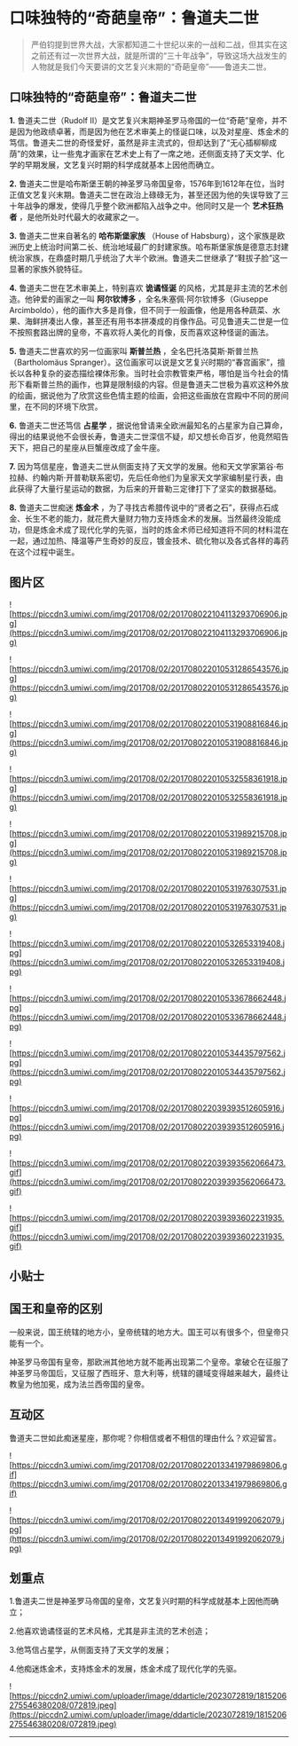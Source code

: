 # 口味独特的“奇葩皇帝”：鲁道夫二世

> 严伯钧提到世界大战，大家都知道二十世纪以来的一战和二战，但其实在这之前还有过一次世界大战，就是所谓的“三十年战争”，导致这场大战发生的人物就是我们今天要讲的文艺复兴末期的“奇葩皇帝”——鲁道夫二世。

## 口味独特的“奇葩皇帝”：鲁道夫二世

 **1.** 鲁道夫二世（Rudolf II）是文艺复兴末期神圣罗马帝国的一位“奇葩”皇帝，并不是因为他政绩卓著，而是因为他在艺术审美上的怪诞口味，以及对星座、炼金术的笃信。鲁道夫二世的奇怪爱好，虽然是非主流式的，但却达到了“无心插柳柳成荫”的效果，让一些鬼才画家在艺术史上有了一席之地，还侧面支持了天文学、化学的早期发展，文艺复兴时期的科学成就基本上因他而确立。

 **2.** 鲁道夫二世是哈布斯堡王朝的神圣罗马帝国皇帝，1576年到1612年在位，当时正值文艺复兴末期。鲁道夫二世在政治上碌碌无为，甚至还因为他的失误导致了三十年战争的爆发，使得几乎整个欧洲都陷入战争之中。他同时又是一个 **艺术狂热者** ，是他所处时代最大的收藏家之一。

 **3.** 鲁道夫二世来自著名的 **哈布斯堡家族** （House of Habsburg），这个家族是欧洲历史上统治时间第二长、统治地域最广的封建家族。哈布斯堡家族是德意志封建统治家族，在鼎盛时期几乎统治了大半个欧洲。鲁道夫二世继承了“鞋拔子脸”这一显著的家族外貌特征。

 **4.** 鲁道夫二世在艺术审美上，特别喜欢 **诡谲怪诞** 的风格，尤其是非主流的艺术创造。他钟爱的画家之一叫 **阿尔钦博多** ，全名朱塞佩·阿尔钦博多（Giuseppe Arcimboldo），他的画作大多是肖像，但不同于一般画像，他是用各种蔬菜、水果、海鲜拼凑出人像，甚至还有用书本拼凑成的肖像作品。可见鲁道夫二世是一位不按照套路出牌的皇帝，不喜欢将人美化的肖像，反而喜欢这种怪诞的画法。

 **5.** 鲁道夫二世喜欢的另一位画家叫 **斯普兰热** ，全名巴托洛莫斯·斯普兰热（Bartholomäus Spranger）。这位画家可以说是文艺复兴时期的“春宫画家”，擅长以各种复杂的姿态描绘裸体形象。当时社会宗教管束严格，哪怕是当今社会的情形下看斯普兰热的画作，也算是限制级的内容。但是鲁道夫二世极为喜欢这种外放的绘画，据说他为了欣赏这些色情主题的绘画，会把这些画放在宫殿中不同的房间里，在不同的环境下欣赏。

 **6.** 鲁道夫二世还笃信 **占星学** ，据说他曾请来全欧洲最知名的占星家为自己算命，得出的结果说他不会很长寿，鲁道夫二世深信不疑，却又想长命百岁，他竟然昭告天下，把自己的星座从巨蟹座改成了金牛座。

 **7.** 因为笃信星座，鲁道夫二世从侧面支持了天文学的发展。他和天文学家第谷·布拉赫、约翰内斯·开普勒联系密切，先后任命他们为皇家天文学家编制星行表，由此获得了大量行星运动的数据，为后来的开普勒三定律打下了坚实的数据基础。

 **8.** 鲁道夫二世痴迷 **炼金术** ，为了寻找古希腊传说中的“贤者之石”，获得点石成金、长生不老的能力，就花费大量财力物力支持炼金术的发展。当然最终没能成功，但是炼金术成了现代化学的先驱，当时的炼金术师已经知道将不同的材料混在一起，通过加热、降温等产生奇妙的反应，镀金技术、硫化物以及各式各样的毒药在这个过程中诞生。

## 图片区

![https://piccdn3.umiwi.com/img/201708/02/201708022104113293706906.jpg](https://piccdn3.umiwi.com/img/201708/02/201708022104113293706906.jpg)

![https://piccdn3.umiwi.com/img/201708/02/201708022010531286543576.jpg](https://piccdn3.umiwi.com/img/201708/02/201708022010531286543576.jpg)

![https://piccdn3.umiwi.com/img/201708/02/201708022010531908816846.jpg](https://piccdn3.umiwi.com/img/201708/02/201708022010531908816846.jpg)

![https://piccdn3.umiwi.com/img/201708/02/201708022010532558361918.jpg](https://piccdn3.umiwi.com/img/201708/02/201708022010532558361918.jpg)

![https://piccdn3.umiwi.com/img/201708/02/201708022010531989215708.jpg](https://piccdn3.umiwi.com/img/201708/02/201708022010531989215708.jpg)

![https://piccdn3.umiwi.com/img/201708/02/201708022010531976307531.jpg](https://piccdn3.umiwi.com/img/201708/02/201708022010531976307531.jpg)

![https://piccdn3.umiwi.com/img/201708/02/201708022010532653319408.jpg](https://piccdn3.umiwi.com/img/201708/02/201708022010532653319408.jpg)

![https://piccdn3.umiwi.com/img/201708/02/201708022010533678662448.jpg](https://piccdn3.umiwi.com/img/201708/02/201708022010533678662448.jpg)

![https://piccdn3.umiwi.com/img/201708/02/201708022010534435797562.jpg](https://piccdn3.umiwi.com/img/201708/02/201708022010534435797562.jpg)

![https://piccdn3.umiwi.com/img/201708/02/201708022039393512605916.jpg](https://piccdn3.umiwi.com/img/201708/02/201708022039393512605916.jpg)

![https://piccdn3.umiwi.com/img/201708/02/201708022039393562066473.gif](https://piccdn3.umiwi.com/img/201708/02/201708022039393562066473.gif)

![https://piccdn3.umiwi.com/img/201708/02/201708022039393602231935.gif](https://piccdn3.umiwi.com/img/201708/02/201708022039393602231935.gif)

## 小贴士

## 国王和皇帝的区别

一般来说，国王统辖的地方小，皇帝统辖的地方大。国王可以有很多个，但皇帝只能有一个。

神圣罗马帝国有皇帝，那欧洲其他地方就不能再出现第二个皇帝。拿破仑在征服了神圣罗马帝国后，又征服了西班牙、意大利等，统辖的疆域变得越来越大，最终让教皇为他加冕，成为法兰西帝国的皇帝。

## 互动区

鲁道夫二世如此痴迷星座，那你呢？你相信或者不相信的理由什么？欢迎留言。

![https://piccdn3.umiwi.com/img/201708/02/201708022013341979869806.gif](https://piccdn3.umiwi.com/img/201708/02/201708022013341979869806.gif)

![https://piccdn3.umiwi.com/img/201708/02/201708022013491992062079.jpg](https://piccdn3.umiwi.com/img/201708/02/201708022013491992062079.jpg)

## 划重点

1.鲁道夫二世是神圣罗马帝国的皇帝，文艺复兴时期的科学成就基本上因他而确立；

2.他喜欢诡谲怪诞的艺术风格，尤其是非主流的艺术创造；

3.他笃信占星学，从侧面支持了天文学的发展；

4.他痴迷炼金术，支持炼金术的发展，炼金术成了现代化学的先驱。

![https://piccdn2.umiwi.com/uploader/image/ddarticle/2023072819/1815206275546380208/072819.jpeg](https://piccdn2.umiwi.com/uploader/image/ddarticle/2023072819/1815206275546380208/072819.jpeg)

---
